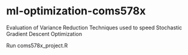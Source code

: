 # ml-optimization-coms578x
Evaluation of Variance Reduction Techniques used to speed Stochastic Gradient Descent Optimization

Run coms578x_project.R
